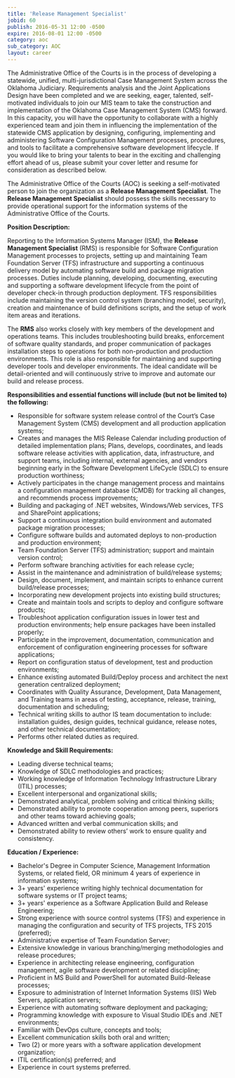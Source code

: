 ```yaml
---
title: 'Release Management Specialist'
jobid: 60
publish: 2016-05-31 12:00 -0500
expire: 2016-08-01 12:00 -0500
category: aoc
sub_category: AOC
layout: career
---
```

<p>The Administrative Office of the Courts is in the process of developing a statewide, unified, multi-jurisdictional Case Management System across the Oklahoma Judiciary.  Requirements analysis and the Joint Applications Design have been completed and we are seeking, eager, talented, self-motivated individuals to join our MIS team to take the construction and implementation of the Oklahoma Case Management System (CMS) forward.  In this capacity, you will have the opportunity to collaborate with a highly experienced team and join them in influencing the implementation of the statewide CMS application by designing, configuring, implementing and administering Software Configuration Management processes, procedures, and tools to facilitate a comprehensive software development lifecycle.   If you would like to bring your talents to bear in the exciting and challenging effort ahead of us, please submit your cover letter and resume for consideration as described below.</p>
<p>The Administrative Office of the Courts (AOC) is seeking a self-motivated person to join the organization as a <strong>Release Management Specialist</strong>. The <strong>Release Management Specialist</strong> should possess the skills necessary to provide operational support for the information systems of the Administrative Office of the Courts.</p>
<p><strong>Position Description:</strong></p>
<p>Reporting to the Information Systems Manager (ISM), the <strong>Release Management Specialist</strong> (RMS) is responsible for Software Configuration Management processes to projects, setting up and maintaining Team Foundation Server (TFS) infrastructure and supporting a continuous delivery model by automating software build and package migration processes. Duties include planning, developing, documenting, executing and supporting a software development lifecycle from the point of developer check-in through production deployment. TFS responsibilities include maintaining the version control system (branching model, security), creation and maintenance of build definitions scripts, and the setup of work item areas and iterations.</p>
<p>The <strong>RMS</strong> also works closely with key members of the development and operations teams. This includes troubleshooting build breaks, enforcement of software quality standards, and proper communication of packages installation steps to operations for both non-production and production environments. This role is also responsible for maintaining and supporting developer tools and developer environments. The ideal candidate will be detail-oriented and will continuously strive to improve and automate our build and release process.   
</p>
<p><strong>Responsibilities and essential functions will include (but not be limited to) the following:</strong></p>
<ul>
<li>Responsible for software system release control of the Court’s Case Management System (CMS) development and all production application systems;</li>
<li>Creates and manages the MIS Release Calendar including production of detailed implementation plans; Plans, develops, coordinates, and leads software release activities with application, data, infrastructure, and support teams, including internal, external agencies, and vendors beginning early in the Software Development LifeCycle (SDLC) to ensure production worthiness;</li>
<li>Actively participates in the change management process and maintains a configuration management database (CMDB) for tracking all changes, and recommends process improvements;</li>
<li>Building and packaging of .NET websites, Windows/Web services, TFS and SharePoint applications;</li>
<li>Support a continuous integration build environment and automated package migration processes;</li>
<li>Configure software builds and automated deploys to non-production and production environment;</li>
<li>Team Foundation Server (TFS) administration; support and maintain version control;</li>
<li>Perform software branching activities for each release cycle;</li>
<li>Assist in the maintenance and administration of build/release systems;</li>
<li>Design, document, implement, and maintain scripts to enhance current build/release processes;</li>
<li>Incorporating new development projects into existing build structures;</li>
<li>Create and maintain tools and scripts to deploy and configure software products;</li>
<li>Troubleshoot application configuration issues in lower test and production environments; help ensure packages have been installed properly;</li>
<li>Participate in the improvement, documentation, communication and enforcement of configuration engineering processes for software applications;</li>
<li>Report on configuration status of development, test and production environments;</li>
<li>Enhance existing automated Build/Deploy process and architect the next generation centralized deployment;</li>
<li>Coordinates with Quality Assurance, Development, Data Management, and Training teams in areas of testing, acceptance, release, training, documentation and scheduling;</li>
<li>Technical writing skills to author IS team documentation to include: installation guides, design guides, technical guidance, release notes, and other technical documentation;</li>
<li>Performs other related duties as required.</li>
</ul>
<p><strong>Knowledge and Skill Requirements:</strong></p>
<ul>
<li>Leading diverse technical teams;</li>
<li>Knowledge of SDLC methodologies and practices;</li>
<li>Working knowledge of Information Technology Infrastructure Library (ITIL) processes;</li>
<li>Excellent interpersonal and organizational skills;</li>
<li>Demonstrated analytical, problem solving and critical thinking skills;</li>
<li>Demonstrated ability to promote cooperation among peers, superiors and other teams toward achieving goals;</li>
<li>Advanced written and verbal communication skills; and</li>
<li>Demonstrated ability to review others’ work to ensure quality and consistency.</li>
</ul>
<p><strong>Education / Experience:</strong></p>
<ul>
<li>Bachelor's Degree in Computer Science, Management Information Systems, or related field,
OR minimum 4 years of experience in information systems;</li>
<li>3+ years' experience writing highly technical documentation for software systems or IT project teams;</li>
<li>3+ years' experience as a Software Application Build and Release Engineering;</li>
<li>Strong experience with source control systems (TFS) and experience in managing the configuration and security of TFS projects, TFS 2015 (preferred);</li>
<li>Administrative expertise of Team Foundation Server;</li>
<li>Extensive knowledge in various branching/merging methodologies and release procedures;</li>
<li>Experience in architecting release engineering, configuration management, agile software development or related discipline;</li>
<li>Proficient in MS Build and PowerShell for automated Build-Release processes;</li>
<li>Exposure to administration of Internet Information Systems (IIS) Web Servers, application servers;</li>
<li>Experience with automating software deployment and packaging;</li>
<li>Programming knowledge with exposure to Visual Studio IDEs and .NET environments;</li>
<li>Familiar with DevOps culture, concepts and tools;</li>
<li>Excellent communication skills both oral and written;</li>
<li>Two (2) or more years with a software application development organization;</li>
<li>ITIL certification(s) preferred; and</li>
<li>Experience in court systems preferred.</li></ul>
